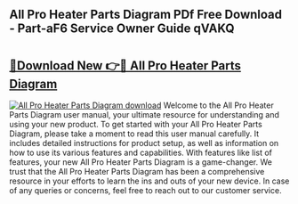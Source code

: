 ## All Pro Heater Parts Diagram PDf Free Download - Part-aF6 Service Owner Guide qVAKQ

# <h2><a href="http://dfm8knk.blite.top/?on=All+Pro+Heater+Parts+Diagram">🔗Download New 👉🔴 All Pro Heater Parts Diagram</a></h2>

[![All Pro Heater Parts Diagram download](https://i.imgur.com/lujVjoI.png)](http://dfm8knk.blite.top/?on=All+Pro+Heater+Parts+Diagram)
Welcome to the All Pro Heater Parts Diagram user manual, your ultimate resource for understanding and using your new product. To get started with your All Pro Heater Parts Diagram, please take a moment to read this user manual carefully. It includes detailed instructions for product setup, as well as information on how to use its various features and capabilities. With features like list of features, your new All Pro Heater Parts Diagram is a game-changer. We trust that the All Pro Heater Parts Diagram has been a comprehensive resource in your efforts to learn the ins and outs of your new device. In case of any queries or concerns, feel free to reach out to our customer service.
